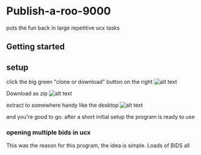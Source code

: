 # Publish-a-roo-9000
puts the fun back in large repetitive ucx tasks

## Getting started

## setup
click the big green "clone or download" button on the right
![alt text](http://imgur.com/Ka3V5BV.png)

Download as zip
![alt text](http://imgur.com/qFFYwFR.png)

extract to somewhere handy like the desktop
![alt text](http://imgur.com/CVvPVIU.png)

and you're good to go. after a short initial setup the program is ready to use

### opening multiple bids in ucx
This was the reason for this program, the idea is simple. Loads of BIDS all
